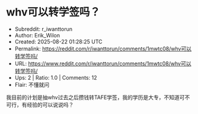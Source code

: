 # whv可以转学签吗？

- Subreddit: r_iwanttorun
- Author: Erik_Wilon
- Created: 2025-08-22 01:28:25 UTC
- Permalink: https://reddit.com/r/iwanttorun/comments/1mwtc08/whv可以转学签吗/
- URL: https://www.reddit.com/r/iwanttorun/comments/1mwtc08/whv可以转学签吗/
- Ups: 2 | Ratio: 1.0 | Comments: 12
- Flair: 不懂就问


我目前的计划是抽whv过去之后攒钱转TAFE学签，我的学历是大专，不知道可不可行，有经验的可以说说吗？

